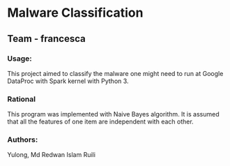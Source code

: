 # Malware Classification
## Team - francesca
### Usage:
This project aimed to classify the malware
one might need to run at Google DataProc with Spark kernel with Python 3.

### Rational
This program was implemented with Naive Bayes algorithm.
It is assumed that all the features of one item are independent with each other.

### Authors:
Yulong,
Md Redwan Islam
Ruili





